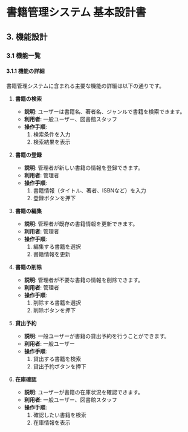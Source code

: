 # 書籍管理システム 基本設計書

## 3. 機能設計

### 3.1 機能一覧

#### 3.1.1 機能の詳細

書籍管理システムに含まれる主要な機能の詳細は以下の通りです。

1. **書籍の検索**
   - **説明**: ユーザーは書籍名、著者名、ジャンルで書籍を検索できます。
   - **利用者**: 一般ユーザー、図書館スタッフ
   - **操作手順**:
     1. 検索条件を入力
     2. 検索結果を表示

2. **書籍の登録**
   - **説明**: 管理者が新しい書籍の情報を登録できます。
   - **利用者**: 管理者
   - **操作手順**:
     1. 書籍情報（タイトル、著者、ISBNなど）を入力
     2. 登録ボタンを押下

3. **書籍の編集**
   - **説明**: 管理者が既存の書籍情報を更新できます。
   - **利用者**: 管理者
   - **操作手順**:
     1. 編集する書籍を選択
     2. 書籍情報を更新

4. **書籍の削除**
   - **説明**: 管理者が不要な書籍の情報を削除できます。
   - **利用者**: 管理者
   - **操作手順**:
     1. 削除する書籍を選択
     2. 削除ボタンを押下

5. **貸出予約**
   - **説明**: 一般ユーザーが書籍の貸出予約を行うことができます。
   - **利用者**: 一般ユーザー
   - **操作手順**:
     1. 貸出する書籍を検索
     2. 貸出予約ボタンを押下

6. **在庫確認**
   - **説明**: ユーザーが書籍の在庫状況を確認できます。
   - **利用者**: 一般ユーザー、図書館スタッフ
   - **操作手順**:
     1. 確認したい書籍を検索
     2. 在庫情報を表示